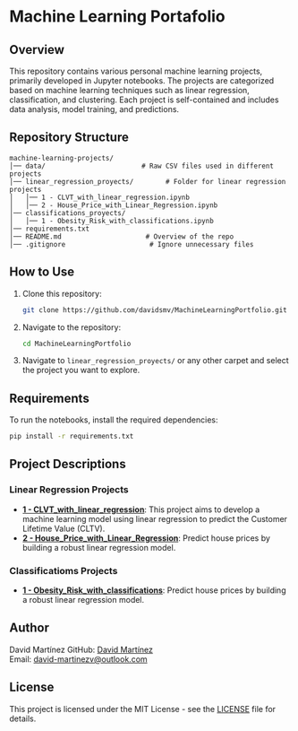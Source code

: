 # Machine Learning Portafolio

## Overview
This repository contains various personal machine learning projects, primarily developed in Jupyter notebooks. The projects are categorized based on machine learning techniques such as linear regression, classification, and clustering. Each project is self-contained and includes data analysis, model training, and predictions.

## Repository Structure
```
machine-learning-projects/
│── data/                        # Raw CSV files used in different projects
│── linear_regression_proyects/        # Folder for linear regression projects
│   │── 1 - CLVT_with_linear_regression.ipynb
│   │── 2 - House_Price_with_Linear_Regression.ipynb
│── classifications_proyects/
│   │── 1 - Obesity_Risk_with_classifications.ipynb
│── requirements.txt
│── README.md                     # Overview of the repo
│── .gitignore                     # Ignore unnecessary files
```

## How to Use
1. Clone this repository:
   ```bash
   git clone https://github.com/davidsmv/MachineLearningPortfolio.git
   ```
2. Navigate to the repository:
   ```bash
   cd MachineLearningPortfolio
   ```
3. Navigate to `linear_regression_proyects/` or any other carpet and select the project you want to explore.

## Requirements
To run the notebooks, install the required dependencies:
```bash
pip install -r requirements.txt
```

## Project Descriptions
### Linear Regression Projects
- **[1 - CLVT_with_linear_regression](https://github.com/davidsmv/MachineLearningPortfolio/blob/main/linear_regression_projects/1%20-%20CLVT_with_linear_regression.ipynb)**: This project aims to develop a machine learning model using linear regression to predict the Customer Lifetime Value (CLTV).
- **[2 - House_Price_with_Linear_Regression](https://github.com/davidsmv/MachineLearningPortfolio/blob/main/linear_regression_projects/2%20-%20House_Price_with_Linear_Regression.ipynb)**: Predict house prices by building a robust linear regression model.
### Classificatioms Projects
- **[1 - Obesity_Risk_with_classifications](https://github.com/davidsmv/MachineLearningPortfolio/blob/main/classification_projects/1%20-%20Obesity_Risk_with_classifications.ipynb)**: Predict house prices by building a robust linear regression model.


## Author
David Martínez
GitHub: [David Martínez](https://github.com/davidsmv)  
Email: david-martinezv@outlook.com

## License
This project is licensed under the MIT License - see the [LICENSE](LICENSE) file for details.

